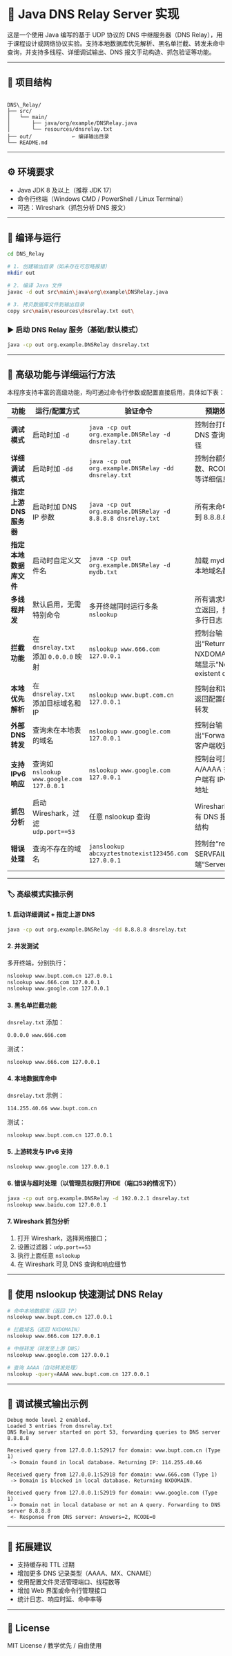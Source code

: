 # 🧠 Java DNS Relay Server 实现

这是一个使用 Java 编写的基于 UDP 协议的 DNS 中继服务器（DNS Relay），用于课程设计或网络协议实验。支持本地数据库优先解析、黑名单拦截、转发未命中查询，并支持多线程、详细调试输出、DNS 报文手动构造、抓包验证等功能。

---

## 📁 项目结构

```

DNS\_Relay/
├── src/
│   └── main/
│       ├── java/org/example/DNSRelay.java
│       └── resources/dnsrelay.txt
├── out/             ← 编译输出目录
└── README.md

````

---

## ⚙️ 环境要求

- Java JDK 8 及以上（推荐 JDK 17）
- 命令行终端（Windows CMD / PowerShell / Linux Terminal）
- 可选：Wireshark（抓包分析 DNS 报文）

---

## 🚀 编译与运行

```bash
cd DNS_Relay

# 1. 创建输出目录（如未存在可忽略报错）
mkdir out

# 2. 编译 Java 文件
javac -d out src\main\java\org\example\DNSRelay.java

# 3. 拷贝数据库文件到输出目录
copy src\main\resources\dnsrelay.txt out\
````

### ▶️ 启动 DNS Relay 服务（基础/默认模式）

```bash
java -cp out org.example.DNSRelay dnsrelay.txt
```

---

## 🧠 高级功能与详细运行方法

本程序支持丰富的高级功能，均可通过命令行参数或配置直接启用，具体如下表：

| 功能               | 运行/配置方式                                 | 验证命令                                                                                                | 预期效果说明                                               |
| ---------------- | --------------------------------------- | --------------------------------------------------------------------------------------------------- | ---------------------------------------------------- |
| **调试模式**         | 启动时加 `-d`                               | `java -cp out org.example.DNSRelay -d dnsrelay.txt`                                                 | 控制台打印每次 DNS 查询及处理路径                                  |
| **详细调试模式**       | 启动时加 `-dd`                              | `java -cp out org.example.DNSRelay -dd dnsrelay.txt`                                                | 控制台额外输出响应数、RCODE、异常等详细信息                             |
| **指定上游 DNS 服务器** | 启动时加 DNS IP 参数                          | `java -cp out org.example.DNSRelay -d 8.8.8.8 dnsrelay.txt`                                         | 所有未命中请求转发到 8.8.8.8                                   |
| **指定本地数据库文件**    | 启动时自定义文件名                               | `java -cp out org.example.DNSRelay -d mydb.txt`                                                     | 加载 mydb.txt 作为本地域名数据库                                |
| **多线程并发**        | 默认启用，无需特别命令                             | 多开终端同时运行多条 `nslookup`                                                                               | 所有请求均能快速独立返回，控制台打印多行日志                               |
| **拦截功能**         | 在 `dnsrelay.txt` 添加 `0.0.0.0` 映射        | `nslookup www.666.com 127.0.0.1`                                                                    | 控制台输出“Returning NXDOMAIN”，客户端显示“Non-existent domain” |
| **本地优先解析**       | 在 `dnsrelay.txt` 添加目标域名和IP              | `nslookup www.bupt.com.cn 127.0.0.1`                                                                | 控制台和客户端直接返回配置的 IP，不转发                                |
| **外部 DNS 转发**    | 查询未在本地表的域名                              | `nslookup www.google.com 127.0.0.1`                                                                 | 控制台输出“Forwarding...”，客户端收到真实 IP                      |
| **支持 IPv6 响应**   | 查询如 `nslookup www.google.com 127.0.0.1` | `nslookup www.google.com 127.0.0.1`                                                                 | 控制台可见 A/AAAA 多条，客户端有 IPv4+IPv6 地址                    |
| **抓包分析**         | 启动 Wireshark，过滤 `udp.port==53`          | 任意 nslookup 查询                                                                                      | Wireshark 可见所有 DNS 报文、响应结构                           |
| **错误处理**         | 查询不存在的域名                            | `janslookup abcxyztestnotexist123456.com 127.0.0.1`                                                  | 控制台“returning SERVFAIL”，客户端“Server failed”           |

---

### 🏷️ 高级模式实操示例

#### 1. 启动详细调试 + 指定上游 DNS

```bash
java -cp out org.example.DNSRelay -dd 8.8.8.8 dnsrelay.txt
```

#### 2. 并发测试

多开终端，分别执行：

```bash
nslookup www.bupt.com.cn 127.0.0.1
nslookup www.666.com 127.0.0.1
nslookup www.google.com 127.0.0.1
```

#### 3. 黑名单拦截功能

`dnsrelay.txt` 添加：

```
0.0.0.0 www.666.com
```

测试：

```bash
nslookup www.666.com 127.0.0.1
```

#### 4. 本地数据库命中

`dnsrelay.txt` 示例：

```
114.255.40.66 www.bupt.com.cn
```

测试：

```bash
nslookup www.bupt.com.cn 127.0.0.1
```

#### 5. 上游转发与 IPv6 支持

```bash
nslookup www.google.com 127.0.0.1
```

#### 6. 错误与超时处理（以管理员权限打开IDE（端口53的情况下））

```bash
java -cp out org.example.DNSRelay -d 192.0.2.1 dnsrelay.txt
nslookup www.baidu.com 127.0.0.1
```

#### 7. Wireshark 抓包分析

1. 打开 Wireshark，选择网络接口；
2. 设置过滤器：`udp.port==53`
3. 执行上面任意 `nslookup`
4. 在 Wireshark 可见 DNS 查询和响应细节

---

## 🧪 使用 nslookup 快速测试 DNS Relay

```bash
# 命中本地数据库（返回 IP）
nslookup www.bupt.com.cn 127.0.0.1

# 拦截域名（返回 NXDOMAIN）
nslookup www.666.com 127.0.0.1

# 中继转发（转发至上游 DNS）
nslookup www.google.com 127.0.0.1

# 查询 AAAA（自动转发处理）
nslookup -query=AAAA www.bupt.com.cn 127.0.0.1
```

---

## 📜 调试模式输出示例

```text
Debug mode level 2 enabled.
Loaded 3 entries from dnsrelay.txt
DNS Relay server started on port 53, forwarding queries to DNS server 8.8.8.8

Received query from 127.0.0.1:52917 for domain: www.bupt.com.cn (Type 1)
 -> Domain found in local database. Returning IP: 114.255.40.66

Received query from 127.0.0.1:52918 for domain: www.666.com (Type 1)
 -> Domain is blocked in local database. Returning NXDOMAIN.

Received query from 127.0.0.1:52919 for domain: www.google.com (Type 1)
 -> Domain not in local database or not an A query. Forwarding to DNS server 8.8.8.8
 <- Response from DNS server: Answers=2, RCODE=0
```

---

## 🧠 拓展建议

* 支持缓存和 TTL 过期
* 增加更多 DNS 记录类型（AAAA、MX、CNAME）
* 使用配置文件灵活管理端口、线程数等
* 增加 Web 界面或命令行管理接口
* 统计日志、响应时延、命中率等

---

## 📎 License

MIT License / 教学优先 / 自由使用




